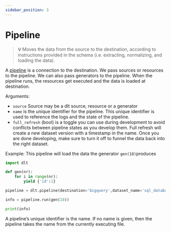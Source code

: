```yaml
---
sidebar_position: 3
---
```


# Pipeline

  > **💡** Moves the data from the source to the destination, according to instructions provided
  in the schema (i.e. extracting, normalizing, and loading the data).


A [pipeline](./glossary.md#pipeline) is a connection to the destination. We pass sources or resources to the pipeline. We can also pass generators to the pipeline. When the pipeline runs, the resources get executed and the data is loaded at destination.

Arguments:
- `source` Source may be a dlt source, resource or a generator
- `name` is the unique identifier for the pipeline. This unique identifier is used to reference the logs and the state of the pipeline.
- `full_refresh` (bool) is a toggle you can use during development to avoid conflicts between pipeline states as you develop them. Full refresh will create a new dataset version with a timestamp in the name. Once you are done developing, make sure to turn it off to funnel the data back into the right dataset.

Example: This pipeline will load the data the generator `gen(10)`produces

```python
import dlt

def gen(nr):
    for i in range(nr):
        yield {'id':1}

pipeline = dlt.pipeline(destination='bigquery',dataset_name='sql_database_data')

info = pipeline.run(gen(10))

print(info)
```

A pipeline’s unique identifier is the name. If no name is given, then the pipeline takes the name from the currently executing file.